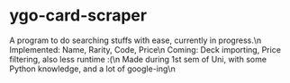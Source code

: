 # ygo-card-scraper
A program to do searching stuffs with ease, currently in progress.\n
Implemented: Name, Rarity, Code, Price\n
Coming: Deck importing, Price filtering, also less runtime :(\n
Made during 1st sem of Uni, with some Python knowledge, and a lot of google-ing\n

